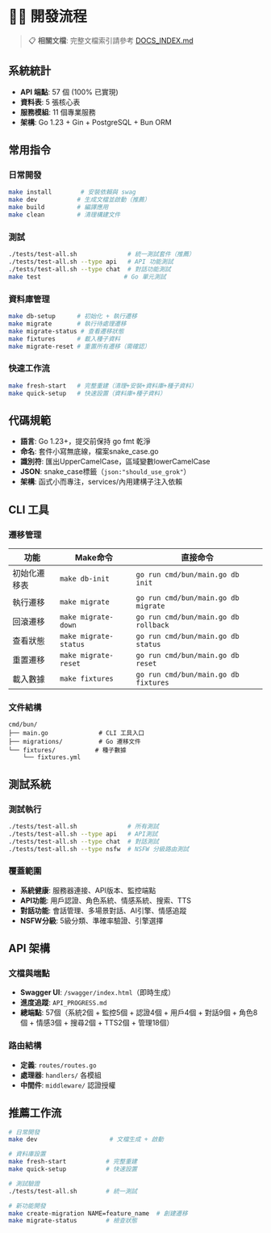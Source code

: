 # 🧑‍💻 開發流程

> 📋 **相關文檔**: 完整文檔索引請參考 [DOCS_INDEX.md](./DOCS_INDEX.md)

## 系統統計
- **API 端點**: 57 個 (100% 已實現)
- **資料表**: 5 張核心表
- **服務模組**: 11 個專業服務
- **架構**: Go 1.23 + Gin + PostgreSQL + Bun ORM

## 常用指令

### 日常開發
```bash
make install        # 安裝依賴與 swag
make dev           # 生成文檔並啟動（推薦）
make build         # 編譯應用
make clean         # 清理構建文件
```

### 測試
```bash
./tests/test-all.sh              # 統一測試套件（推薦）
./tests/test-all.sh --type api   # API 功能測試
./tests/test-all.sh --type chat  # 對話功能測試
make test                       # Go 單元測試
```

### 資料庫管理
```bash
make db-setup      # 初始化 + 執行遷移
make migrate       # 執行待處理遷移
make migrate-status # 查看遷移狀態
make fixtures      # 載入種子資料
make migrate-reset # 重置所有遷移（需確認）
```

### 快速工作流
```bash
make fresh-start   # 完整重建（清理+安裝+資料庫+種子資料）
make quick-setup   # 快速設置（資料庫+種子資料）
```

## 代碼規範

- **語言**: Go 1.23+，提交前保持 go fmt 乾淨
- **命名**: 套件小寫無底線，檔案snake_case.go
- **識別符**: 匯出UpperCamelCase，區域變數lowerCamelCase  
- **JSON**: snake_case標籤（`json:"should_use_grok"`）
- **架構**: 函式小而專注，services/內用建構子注入依賴

## CLI 工具

### 遷移管理
| 功能 | Make命令 | 直接命令 |
|------|----------|----------|
| 初始化遷移表 | `make db-init` | `go run cmd/bun/main.go db init` |
| 執行遷移 | `make migrate` | `go run cmd/bun/main.go db migrate` |
| 回滾遷移 | `make migrate-down` | `go run cmd/bun/main.go db rollback` |
| 查看狀態 | `make migrate-status` | `go run cmd/bun/main.go db status` |
| 重置遷移 | `make migrate-reset` | `go run cmd/bun/main.go db reset` |
| 載入數據 | `make fixtures` | `go run cmd/bun/main.go db fixtures` |

### 文件結構
```
cmd/bun/
├── main.go              # CLI 工具入口
├── migrations/          # Go 遷移文件
└── fixtures/           # 種子數據
    └── fixtures.yml
```

## 測試系統

### 測試執行
```bash
./tests/test-all.sh              # 所有測試
./tests/test-all.sh --type api   # API測試  
./tests/test-all.sh --type chat  # 對話測試
./tests/test-all.sh --type nsfw  # NSFW 分級路由測試
```

### 覆蓋範圍
- **系統健康**: 服務器連接、API版本、監控端點
- **API功能**: 用戶認證、角色系統、情感系統、搜索、TTS
- **對話功能**: 會話管理、多場景對話、AI引擎、情感追蹤
- **NSFW分級**: 5級分類、準確率驗證、引擎選擇

## API 架構

### 文檔與端點
- **Swagger UI**: `/swagger/index.html`（即時生成）
- **進度追蹤**: `API_PROGRESS.md`
- **總端點**: 57個（系統2個 + 監控5個 + 認證4個 + 用戶4個 + 對話9個 + 角色8個 + 情感3個 + 搜尋2個 + TTS2個 + 管理18個）

### 路由結構
- **定義**: `routes/routes.go`
- **處理器**: `handlers/` 各模組
- **中間件**: `middleware/` 認證授權

## 推薦工作流

```bash
# 日常開發
make dev                    # 文檔生成 + 啟動

# 資料庫設置  
make fresh-start           # 完整重建
make quick-setup           # 快速設置

# 測試驗證
./tests/test-all.sh        # 統一測試

# 新功能開發
make create-migration NAME=feature_name  # 創建遷移
make migrate-status        # 檢查狀態
```
